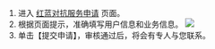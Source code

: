 1. 进入 [红蓝对抗服务申请](https://cloud.tencent.com/apply/p/drnbadsccle) 页面。
2. 根据页面提示，准确填写用户信息和业务信息。
 ![](https://main.qcloudimg.com/raw/da384482eb2b7ce72871d9c2d37df214.png)
3. 单击【提交申请】，审核通过后，将会有专人与您联系。
